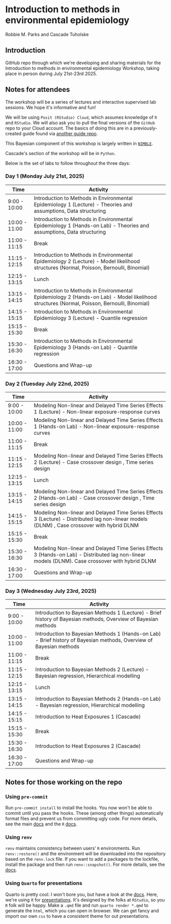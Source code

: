 # Introduction to methods in environmental epidemiology

Robbie M. Parks and Cascade Tuholske

## Introduction

GitHub repo through which we're developing and sharing materials for the Introduction to methods in environmental epidemiology Workshop, taking place in person during July 21st-23rd 2025.

## Notes for attendees

The workshop will be a series of lectures and interactive supervised lab sessions. We hope it's informative and fun!

We will be using `Posit (RStudio) Cloud`, which assumes knowledge of `R` and `RStudio`. We will also ask you to pull the final versions of the `GitHub` repo to your Cloud account. The basics of doing this are in a previously-created guide found via [another guide repo](https://github.com/rmp15/rstudio_cloud_tutorial/tree/main).

This Bayesian component of this workshop is largely written in [`NIMBLE`](https://r-nimble.org/).

Cascade's section of the workshop will be in `Python`.

Below is the set of labs to follow throughout the three days:

### Day 1 (Monday July 21st, 2025)

| Time | Activity |
|----|----|
| 9:00 - 10:00 | Introduction to Methods in Environmental Epidemiology 1 (Lecture) - Theories and assumptions, Data structuring |
| 10:00 - 11:00 | Introduction to Methods in Environmental Epidemiology 1 (Hands-on Lab) - Theories and assumptions, Data structuring |
| 11:00 - 11:15 | Break |
| 11:15 - 12:15 | Introduction to Methods in Environmental Epidemiology 2 (Lecture) - Model likelihood structures (Normal, Poisson, Bernoulli, Binomial) |
| 12:15 - 13:15 | Lunch |
| 13:15 - 14:15 | Introduction to Methods in Environmental Epidemiology 2 (Hands-on Lab) - Model likelihood structures (Normal, Poisson, Bernoulli, Binomial) |
| 14:15 - 15:15 | Introduction to Methods in Environmental Epidemiology 3 (Lecture) - Quantile regression |
| 15:15 - 15:30 | Break |
| 15:30 - 16:30 | Introduction to Methods in Environmental Epidemiology 3 (Hands-on Lab) - Quantile regression |
| 16:30 - 17:00 | Questions and Wrap-up |

### Day 2 (Tuesday July 22nd, 2025)

| Time | Activity |
|----|----|
| 9:00 - 10:00 | Modeling Non-linear and Delayed Time Series Effects 1 (Lecture) - Non-linear exposure-response curves |
| 10:00 - 11:00 | Modeling Non-linear and Delayed Time Series Effects 1 (Hands-on Lab) - Non-linear exposure-response curves |
| 11:00 - 11:15 | Break |
| 11:15 - 12:15 | Modeling Non-linear and Delayed Time Series Effects 2 (Lecture) - Case crossover design , Time series design |
| 12:15 - 13:15 | Lunch |
| 13:15 - 14:15 | Modeling Non-linear and Delayed Time Series Effects 2 (Hands-on Lab) - Case crossover design , Time series design |
| 14:15 - 15:15 | Modeling Non-linear and Delayed Time Series Effects 3 (Lecture) - Distributed lag non-linear models (DLNM) , Case crossover with hybrid DLNM |
| 15:15 - 15:30 | Break |
| 15:30 - 16:30 | Modeling Non-linear and Delayed Time Series Effects 3 (Hands-on Lab) - Distributed lag non-linear models (DLNM). Case crossover with hybrid DLNM |
| 16:30 - 17:00 | Questions and Wrap-up |

### Day 3 (Wednesday July 23rd, 2025)

| Time | Activity |
|----|----|
| 9:00 - 10:00 | Introduction to Bayesian Methods 1 (Lecture) - Brief history of Bayesian methods, Overview of Bayesian methods |
| 10:00 - 11:00 | Introduction to Bayesian Methods 1 (Hands-on Lab) - Brief history of Bayesian methods, Overview of Bayesian methods |
| 11:00 - 11:15 | Break |
| 11:15 - 12:15 | Introduction to Bayesian Methods 2 (Lecture) - Bayesian regression, Hierarchical modelling |
| 12:15 - 13:15 | Lunch |
| 13:15 - 14:15 | Introduction to Bayesian Methods 2 (Hands-on Lab) - Bayesian regression, Hierarchical modelling |
| 14:15 - 15:15 | Introduction to Heat Exposures 1 (Cascade) |
| 15:15 - 15:30 | Break |
| 15:30 - 16:30 | Introduction to Heat Exposures 2 (Cascade) |
| 16:30 - 17:00 | Questions and Wrap-up |

## Notes for those working on the repo

### Using `pre-commit`

Run `pre-commit install` to install the hooks. You now won't be able to commit until you pass the hooks. These (among other things) automatically format files and prevent us from committing ugly code. For more details, see the main [docs](https://pre-commit.com/) and the `R` [docs](https://lorenzwalthert.github.io/precommit/).

### Using `renv`

`renv` maintains consistency between users' `R` environments. Run `renv::restore()` and the environment will be downloaded into the repository based on the `renv.lock` file. If you want to add a packages to the lockfile, install the package and then run `renv::snapshot()`. For more details, see the [docs](https://rstudio.github.io/renv/articles/renv.html).

### Using `Quarto` for presentations

Quarto is pretty cool. I won't bore you, but have a look at the [docs](https://quarto.org/docs/guide/). Here, we're using it for [presentations](https://quarto.org/docs/presentations/revealjs/). It's designed by the folks at `RStudio`, so you `R` folk will be happy. Make a `.qmd` file and run `quarto render *.qmd` to generate the `html`, which you can open in browser. We can get fancy and import our own `css` to have a consistent theme for out presentations.
